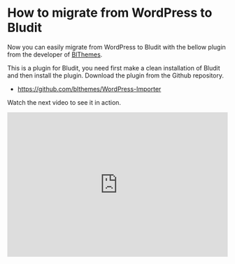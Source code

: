 # How to migrate from WordPress to Bludit
<!-- date: 2018-11-29 08:00:00 -->

Now you can easily migrate from WordPress to Bludit with the bellow plugin from the developer of [BlThemes](https://blthemes.pp.ua).

This is a plugin for Bludit, you need first make a clean installation of Bludit and then install the plugin. Download the plugin from the Github repository.

- https://github.com/blthemes/WordPress-Importer

Watch the next video to see it in action.

<div style="padding:65.69% 0 0 0;position:relative;"><iframe src="https://player.vimeo.com/video/303525822?color=c9ff23" style="position:absolute;top:0;left:0;width:100%;height:100%;" frameborder="0" webkitallowfullscreen mozallowfullscreen allowfullscreen></iframe></div><script src="https://player.vimeo.com/api/player.js"></script>
